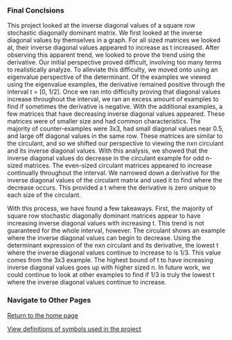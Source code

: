 ### Final Conclsions

This project looked at the inverse diagonal values of a square row stochastic diagonally dominant matrix. We first looked at the inverse diagonal values by themselves in a  graph. For all sized matrices we looked at, their inverse diagonal values appeared to increase as t increased. After observing this apparent trend, we looked to prove the trend using the derivative. Our initial perspective proved difficult, involving too many terms to realistically analyze. To alleviate this difficulty, we moved onto using an eigenvalue perspective of the determinant. Of the examples we viewed using the eigenvalue examples, the derivative remained positive through the interval t = [0, 1/2]. Once we ran into difficulty proving that diagonal values increase throughout the interval, we ran an excess amount of examples to find if sometimes the derivative is negative. With the additional examples, a few matrices that have decreasing inverse diagonal values appeared. These matrices were of smaller size and had common characteristics. The majority of counter-examples were 3x3, had small diagonal values near 0.5, and large off diagonal values in the same row. These matrices are similar to the circulant, and so we shifted our perspective to viewing the nxn circulant and its inverse diagonal values. With this analysis, we showed that the inverse diagonal values do decrease in the circulant example for odd n-sized matrices. The even-sized circulant matrices appeared to increase continually throughout the interval. We narrowed down a derivative for the inverse diagonal values of the circulant matrix and used it to find where the decrease occurs. This provided a t where the derivative is zero unique to each size of the circulant.

With this process, we have found a few takeaways. First, the majority of square row stochastic diagonally dominant matrices appear to have increasing inverse diagonal values with increasing t. This trend is not guaranteed for the whole interval, however. The circulant shows an example where the inverse diagonal values can begin to decrease. Using the determinant expression of the nxn circulant and its derivative, the lowest t where the inverse diagonal values continue to increase to is 1/3. This value comes from the 3x3 example. The highest bound of t to have increasing inverse diagonal values goes up with higher sized n. In future work, we could continue to look at other examples to find if 1/3 is truly the lowest t where the inverse diagonal values continue to increase. 

### Navigate to Other Pages

[Return to the home page](README.md)

[View definitions of symbols used in the project](definitions.md)  